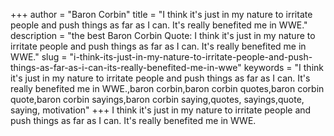 +++
author = "Baron Corbin"
title = "I think it's just in my nature to irritate people and push things as far as I can. It's really benefited me in WWE."
description = "the best Baron Corbin Quote: I think it's just in my nature to irritate people and push things as far as I can. It's really benefited me in WWE."
slug = "i-think-its-just-in-my-nature-to-irritate-people-and-push-things-as-far-as-i-can-its-really-benefited-me-in-wwe"
keywords = "I think it's just in my nature to irritate people and push things as far as I can. It's really benefited me in WWE.,baron corbin,baron corbin quotes,baron corbin quote,baron corbin sayings,baron corbin saying,quotes, sayings,quote, saying, motivation"
+++
I think it's just in my nature to irritate people and push things as far as I can. It's really benefited me in WWE.
